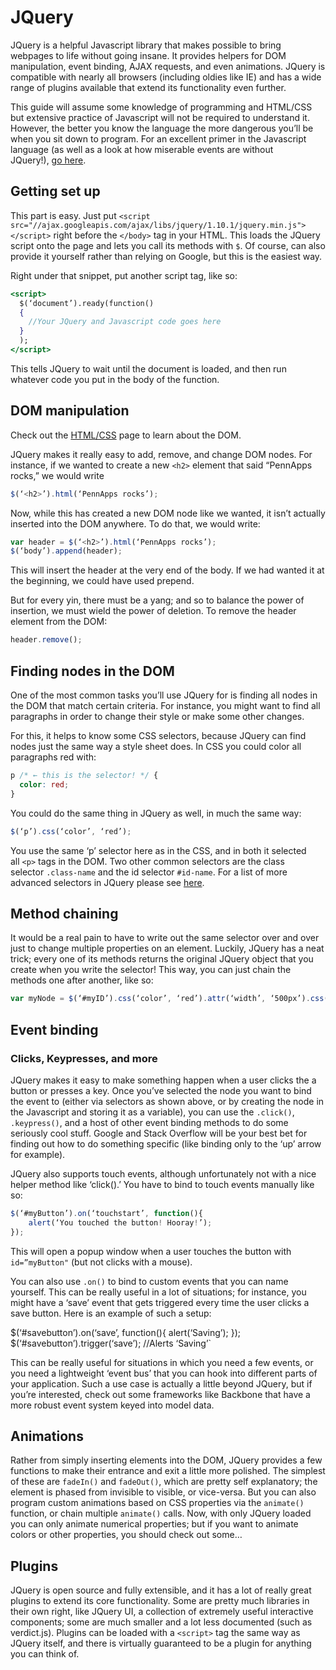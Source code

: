# JQuery

JQuery is a helpful Javascript library that makes possible to bring webpages to life without going insane. It provides helpers for DOM manipulation, event binding, AJAX requests, and even animations. JQuery is compatible with nearly all browsers (including oldies like IE) and has a wide range of plugins available that extend its functionality even further.

This guide will assume some knowledge of programming and HTML/CSS but extensive practice of Javascript will not be required to understand it. However, the better you know the language the more dangerous you’ll be when you sit down to program. For an excellent primer in the Javascript language (as well as a look at how miserable events are without JQuery!), [go here](https://eloquentjavascript.net/).

## Getting set up

This part is easy. Just put `<script src="//ajax.googleapis.com/ajax/libs/jquery/1.10.1/jquery.min.js"></script>` right before the `</body>` tag in your HTML. This loads the JQuery script onto the page and lets you call its methods with `$`. Of course, can also provide it yourself rather than relying on Google, but this is the easiest way.

Right under that snippet, put another script tag, like so:

```jsx
<script>
  $(‘document’).ready(function()
  {
    //Your JQuery and Javascript code goes here
  }
  );
</script>
```

This tells JQuery to wait until the document is loaded, and then run whatever code you put in the body of the function.

## DOM manipulation

Check out the [HTML/CSS](http://mentoring.pennapps.com/guide/css.html) page to learn about the DOM.

JQuery makes it really easy to add, remove, and change DOM nodes. For instance, if we wanted to create a new `<h2>` element that said “PennApps rocks,” we would write

```jsx
$(‘<h2>’).html(‘PennApps rocks’);
```

Now, while this has created a new DOM node like we wanted, it isn’t actually inserted into the DOM anywhere. To do that, we would write:

```jsx
var header = $(‘<h2>’).html(‘PennApps rocks’);
$(‘body’).append(header);
```

This will insert the header at the very end of the body. If we had wanted it at the beginning, we could have used prepend.

But for every yin, there must be a yang; and so to balance the power of insertion, we must wield the power of deletion. To remove the header element from the DOM:

```jsx
header.remove();
```

## Finding nodes in the DOM

One of the most common tasks you’ll use JQuery for is finding all nodes in the DOM that match certain criteria. For instance, you might want to find all paragraphs in order to change their style or make some other changes.

For this, it helps to know some CSS selectors, because JQuery can find nodes just the same way a style sheet does. In CSS you could color all paragraphs red with:

```css
p /* ← this is the selector! */ {
  color: red;
}
```

You could do the same thing in JQuery as well, in much the same way:

```jsx
$(‘p’).css(‘color’, ‘red’);
```

You use the same ‘p’ selector here as in the CSS, and in both it selected all `<p>` tags in the DOM. Two other common selectors are the class selector `.class-name` and the id selector `#id-name`. For a list of more advanced selectors in JQuery please see [here](http://api.jquery.com/?s=selectors).

## Method chaining

It would be a real pain to have to write out the same selector over and over just to change multiple properties on an element. Luckily, JQuery has a neat trick; every one of its methods returns the original JQuery object that you create when you write the selector! This way, you can just chain the methods one after another, like so:

```jsx
var myNode = $(‘#myID’).css(‘color’, ‘red’).attr(‘width’, ‘500px’).css(‘width’border’, ‘1px solid blue’);
```

## Event binding

### Clicks, Keypresses, and more

JQuery makes it easy to make something happen when a user clicks the a button or presses a key. Once you’ve selected the node you want to bind the event to (either via selectors as shown above, or by creating the node in the Javascript and storing it as a variable), you can use the `.click()`, `.keypress()`, and a host of other event binding methods to do some seriously cool stuff. Google and Stack Overflow will be your best bet for finding out how to do something specific (like binding only to the ‘up’ arrow for example).

JQuery also supports touch events, although unfortunately not with a nice helper method like ‘click().’ You have to bind to touch events manually like so:

```jsx
$(‘#myButton’).on(‘touchstart’, function(){
    alert(‘You touched the button! Hooray!’);
});
```

This will open a popup window when a user touches the button with `id=”myButton"` (but not clicks with a mouse).

You can also use `.on()` to bind to custom events that you can name yourself. This can be really useful in a lot of situations; for instance, you might have a ‘save’ event that gets triggered every time the user clicks a save button. Here is an example of such a setup:

$(‘#savebutton’).on(‘save’, function(){
    alert(‘Saving’);
});
$(‘#savebutton’).trigger(‘save’); //Alerts ‘Saving’`

This can be really useful for situations in which you need a few events, or you need a lightweight ‘event bus’ that you can hook into different parts of your application. Such a use case is actually a little beyond JQuery, but if you’re interested, check out some frameworks like Backbone that have a more robust event system keyed into model data.

## Animations

Rather from simply inserting elements into the DOM, JQuery provides a few functions to make their entrance and exit a little more polished. The simplest of these are `fadeIn()` and `fadeOut()`, which are pretty self explanatory; the element is phased from invisible to visible, or vice-versa. But you can also program custom animations based on CSS properties via the `animate()` function, or chain multiple `animate()` calls. Now, with only JQuery loaded you can only animate numerical properties; but if you want to animate colors or other properties, you should check out some…

## Plugins

JQuery is open source and fully extensible, and it has a lot of really great plugins to extend its core functionality. Some are pretty much libraries in their own right, like JQuery UI, a collection of extremely useful interactive components; some are much smaller and a lot less documented (such as verdict.js). Plugins can be loaded with a `<script>` tag the same way as JQuery itself, and there is virtually guaranteed to be a plugin for anything you can think of.
